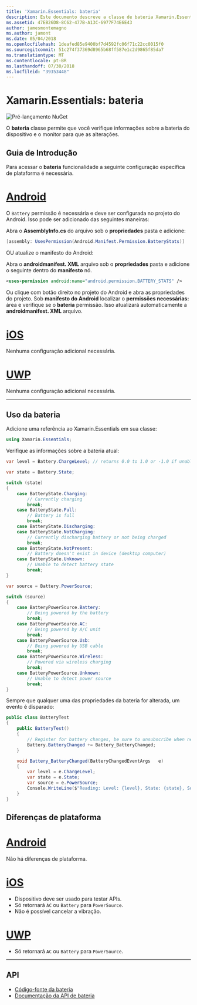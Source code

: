 ```yaml
---
title: 'Xamarin.Essentials: bateria'
description: Este documento descreve a classe de bateria Xamarin.Essentials, que permite que você verifique o monitor para que as alterações e informações sobre a bateria do dispositivo.
ms.assetid: 47EB26D8-8C62-477B-A13C-6977F74E6E43
author: jamesmontemagno
ms.author: jamont
ms.date: 05/04/2018
ms.openlocfilehash: 1deafed85e9400bf7d4592fc06f71c22cc0015f0
ms.sourcegitcommit: 51c274f37369d8965b68ff587e1c2d9865f85da7
ms.translationtype: MT
ms.contentlocale: pt-BR
ms.lasthandoff: 07/30/2018
ms.locfileid: "39353448"
---
```

# <a name="xamarinessentials-battery"></a>Xamarin.Essentials: bateria

![Pré-lançamento NuGet](~/media/shared/pre-release.png)

O **bateria** classe permite que você verifique informações sobre a bateria do dispositivo e o monitor para que as alterações.

## <a name="getting-started"></a>Guia de Introdução

Para acessar o **bateria** funcionalidade a seguinte configuração específica de plataforma é necessária.

# <a name="androidtabandroid"></a>[Android](#tab/android)

O `Battery` permissão é necessária e deve ser configurada no projeto do Android. Isso pode ser adicionado das seguintes maneiras:

Abra o **AssemblyInfo.cs** do arquivo sob o **propriedades** pasta e adicione:

```csharp
[assembly: UsesPermission(Android.Manifest.Permission.BatteryStats)]
```

OU atualize o manifesto do Android:

Abra o **androidmanifest. XML** arquivo sob o **propriedades** pasta e adicione o seguinte dentro do **manifesto** nó.

```xml
<uses-permission android:name="android.permission.BATTERY_STATS" />
```

Ou clique com botão direito no projeto do Android e abra as propriedades do projeto. Sob **manifesto do Android** localizar o **permissões necessárias:** área e verifique se o **bateria** permissão. Isso atualizará automaticamente a **androidmanifest. XML** arquivo.

# <a name="iostabios"></a>[iOS](#tab/ios)

Nenhuma configuração adicional necessária.

# <a name="uwptabuwp"></a>[UWP](#tab/uwp)

Nenhuma configuração adicional necessária.

-----

## <a name="using-battery"></a>Uso da bateria

Adicione uma referência ao Xamarin.Essentials em sua classe:

```csharp
using Xamarin.Essentials;
```

Verifique as informações sobre a bateria atual:

```csharp
var level = Battery.ChargeLevel; // returns 0.0 to 1.0 or -1.0 if unable to determine.

var state = Battery.State;

switch (state)
{
    case BatteryState.Charging:
        // Currently charging
        break;
    case BatteryState.Full:
        // Battery is full
        break;
    case BatteryState.Discharging:
    case BatteryState.NotCharging:
        // Currently discharging battery or not being charged
        break;
    case BatteryState.NotPresent:
        // Battery doesn't exist in device (desktop computer)
    case BatteryState.Unknown:
        // Unable to detect battery state
        break;
}

var source = Battery.PowerSource;

switch (source)
{
    case BatteryPowerSource.Battery:
        // Being powered by the battery
        break;
    case BatteryPowerSource.AC:
        // Being powered by A/C unit
        break;
    case BatteryPowerSource.Usb:
        // Being powered by USB cable
        break;
    case BatteryPowerSource.Wireless:
        // Powered via wireless charging
        break;
    case BatteryPowerSource.Unknown:
        // Unable to detect power source
        break;
}
```

Sempre que qualquer uma das propriedades da bateria for alterada, um evento é disparado:

```csharp
public class BatteryTest
{
    public BatteryTest()
    {
        // Register for battery changes, be sure to unsubscribe when needed
        Battery.BatteryChanged += Battery_BatteryChanged;
    }

    void Battery_BatteryChanged(BatteryChangedEventArgs   e)
    {
        var level = e.ChargeLevel;
        var state = e.State;
        var source = e.PowerSource;
        Console.WriteLine($"Reading: Level: {level}, State: {state}, Source: {source}");
    }
}
```

## <a name="platform-differences"></a>Diferenças de plataforma

# <a name="androidtabandroid"></a>[Android](#tab/android)

Não há diferenças de plataforma.

# <a name="iostabios"></a>[iOS](#tab/ios)

* Dispositivo deve ser usado para testar APIs. 
* Só retornará `AC` ou `Battery` para `PowerSource`.
* Não é possível cancelar a vibração.

# <a name="uwptabuwp"></a>[UWP](#tab/uwp)

* Só retornará `AC` ou `Battery` para `PowerSource`.

-----

## <a name="api"></a>API

- [Código-fonte da bateria](https://github.com/xamarin/Essentials/tree/master/Xamarin.Essentials/Battery)
- [Documentação da API de bateria](xref:Xamarin.Essentials.Battery)
